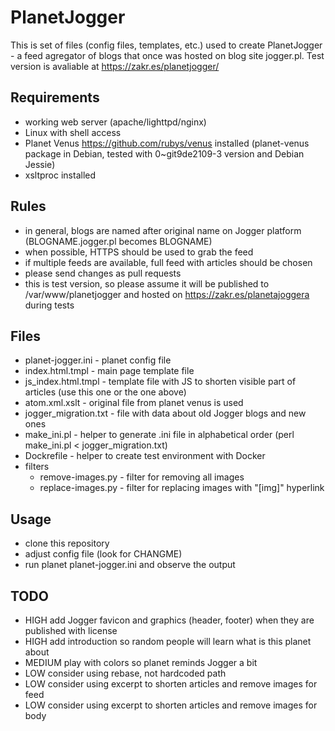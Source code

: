 PlanetJogger
========
This is set of files (config files, templates, etc.) used to create PlanetJogger - a feed
agregator of blogs that once was hosted on blog site jogger.pl.
Test version is avaliable at https://zakr.es/planetjogger/

Requirements
---------
* working web server (apache/lighttpd/nginx)
* Linux with shell access
* Planet Venus https://github.com/rubys/venus installed (planet-venus package in Debian, tested with 0~git9de2109-3 version and Debian Jessie)
* xsltproc installed

Rules
---------
* in general, blogs are named after original name on Jogger platform (BLOGNAME.jogger.pl becomes BLOGNAME)
* when possible, HTTPS should be used to grab the feed
* if multiple feeds are available, full feed with articles should be chosen
* please send changes as pull requests
* this is test version, so please assume it will be published to /var/www/planetjogger and hosted on https://zakr.es/planetajoggera during tests

Files
---------
* planet-jogger.ini - planet config file
* index.html.tmpl - main page template file
* js_index.html.tmpl - template file with JS to shorten visible part of articles (use this one or the one above)
* atom.xml.xslt - original file from planet venus is used
* jogger_migration.txt - file with data about old Jogger blogs and new ones
* make_ini.pl - helper to generate .ini file in alphabetical order (perl make_ini.pl < jogger_migration.txt)
* Dockrefile - helper to create test environment with Docker
* filters
    * remove-images.py - filter for removing all images
	* replace-images.py - filter for replacing images with "[img]" hyperlink

Usage
---------
* clone this repository
* adjust config file (look for CHANGME)
* run planet planet-jogger.ini and observe the output

TODO
---------
* HIGH add Jogger favicon and graphics (header, footer) when they are published with license
* HIGH add introduction so random people will learn what is this planet about
* MEDIUM play with colors so planet reminds Jogger a bit
* LOW consider using rebase, not hardcoded path
* LOW consider using excerpt to shorten articles and remove images for feed
* LOW consider using excerpt to shorten articles and remove images for body
